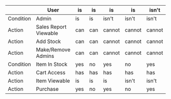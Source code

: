 |         | User               | is  | is  | is  | is  | isn't | isn't |
|---------|--------------------|-----|-----|-----|-----|-----|-----|
|Condition| Admin              | is  | is  |isn't|isn't|isn't|isn't|
|Action   | Sales Report Viewable | can | can |cannot|cannot|cannot|cannot|
|Action   | Add Stock          | can | can | cannot | cannot| cannot | cannot |
|Action   | Make/Remove Admins | can | can | cannot  | cannot  | cannot  | cannot  |
|Condition| Item In Stock      | yes | no  | yes | no  | yes | no  |
|Action   | Cart Access        | has | has | has | has | has | has |
|Action   | Item Viewable      | is | is | is | isn't|isn't| isn't|
|Action   | Purchase           | yes | no  | yes | no  | yes | no  |
